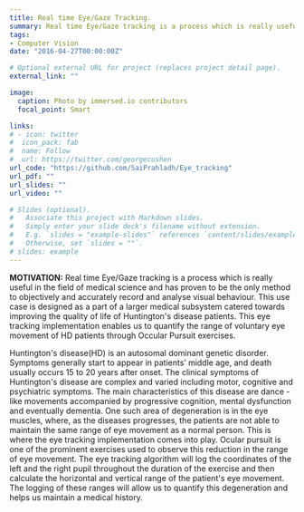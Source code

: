 ```yaml
---
title: Real time Eye/Gaze Tracking.
summary: Real time Eye/Gaze tracking is a process which is really useful in the field of medical science and has proven to be the only method to objectively and accurately record and analyse visual behaviour. This use case is designed as a part of a larger medical subsystem catered towards improving the quality of life of Huntington's disease patients. This eye tracking implementation enables us to quantify the range of voluntary eye movement of HD patients through Occular Pursuit exercises. This implementation leverages the vast capabilities of the OpenCV library.
tags:
- Computer Vision
date: "2016-04-27T00:00:00Z"

# Optional external URL for project (replaces project detail page).
external_link: ""

image:
  caption: Photo by immersed.io contributors
  focal_point: Smart

links:
# - icon: twitter
#  icon_pack: fab
#  name: Follow
#  url: https://twitter.com/georgecushen
url_code: "https://github.com/SaiPrahladh/Eye_tracking"
url_pdf: ""
url_slides: ""
url_video: ""

# Slides (optional).
#   Associate this project with Markdown slides.
#   Simply enter your slide deck's filename without extension.
#   E.g. `slides = "example-slides"` references `content/slides/example-slides.md`.
#   Otherwise, set `slides = ""`.
# slides: example
---
```

**MOTIVATION:**
Real time Eye/Gaze tracking is a process which is really useful in the field of medical science and has proven to be the only method to objectively and accurately record and analyse visual behaviour. This use case is designed as a part of a larger medical subsystem catered towards improving the quality of life of Huntington's disease patients. This eye tracking implementation enables us to quantify the range of voluntary eye movement of HD patients through Occular Pursuit exercises.

Huntington's disease(HD) is an autosomal dominant genetic disorder. Symptoms generally start to appear in patients’ middle age, and death usually occurs 15 to 20 years after onset. The clinical symptoms of Huntington's disease are complex and varied including motor, cognitive and psychiatric symptoms. The main characteristics of this disease are dance - like movements accompanied by progressive cognition, mental dysfunction and eventually dementia. One such area of degeneration is in the eye muscles, where, as the diseases progresses, the patients are not able to maintain the same range of eye movement as a normal person. This is where the eye tracking implementation comes into play. Ocular pursuit is one of the prominent exercises used to observe this reduction in the range of eye movement. The eye tracking algorithm will log the coordinates of the left and the right pupil throughout the duration of the exercise and then calculate the horizontal and vertical range of the patient's eye movement. The logging of these ranges will allow us to quantify this degeneration and helps us maintain a medical history.



